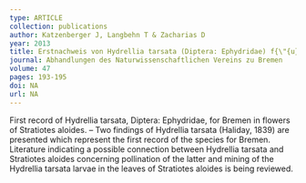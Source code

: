 ```yaml
---
type: ARTICLE
collection: publications
author: Katzenberger J, Langbehn T & Zacharias D
year: 2013
title: Erstnachweis von Hydrellia tarsata (Diptera: Ephydridae) f{\"{u}}r Bremen in Bl{\"{u}}ten von Stratiotes aloides
journal: Abhandlungen des Naturwissenschaftlichen Vereins zu Bremen
volume: 47
pages: 193-195
doi: NA
url: NA
---
```

First record of Hydrellia tarsata, Diptera: Ephydridae, for Bremen in flowers of Stratiotes aloides. – Two findings of Hydrellia tarsata (Haliday, 1839) are presented which represent the first record of the species for Bremen. Literature indicating a possible connection between Hydrellia tarsata and Stratiotes aloides concerning pollination of the latter and mining of the Hydrellia tarsata larvae in the leaves of Stratiotes aloides is being reviewed.
